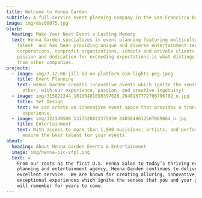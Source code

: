 ```yaml
---
title: Welcome to Henna Garden
subtitle: A full-service event planning company in the San Francisco Bay Area
image: img/dsc00075.jpg
blurb:
  heading: Make Your Next Event a Lasting Memory
  text: Henna Garden specializes in event planning featuring multicultural
    talent  and has been providing unique and diverse entertainment services to
    corporations, nonprofit organizations, schools and private clients. Our
    passion and dedication for exceeding expectations is what distinguishes us
    from other companies.
projects:
  - image: img/7.12.06-jill-bd-on-platform-dim-lights-peg.jpeg
    title: Event Planning
    text: Henna Garden creates innovative events which ignite the senses like no
      other, with our experience, passion, and creative ingenuity!
  - image: img/315822244_10160481080397020_2648157772706706782_n.jpg
    title: Set Design
    text: We can create an innovative event space that provides a transformative
      experience.
  - image: img/322349580_1317528022375059_8485048632507869864_n.jpg
    title: Entertainment
    text: With access to more than 1,000 musicians, artists, and performers, we can
      ensure the best talent for your events.
about:
  heading: About Henna Garden Events & Entertainment
  image: img/henna-pic-sfpl.png
  text: >
    From our roots as the first U.S. Henna Salon to today’s thriving event
    planning and entertainment agency, Henna Garden continues to deliver
    excellent service.  We are known for creating alluring, innovative, and
    exceptional experiences which ignite the senses that you and your guests
    will remember for years to come.
---
```

